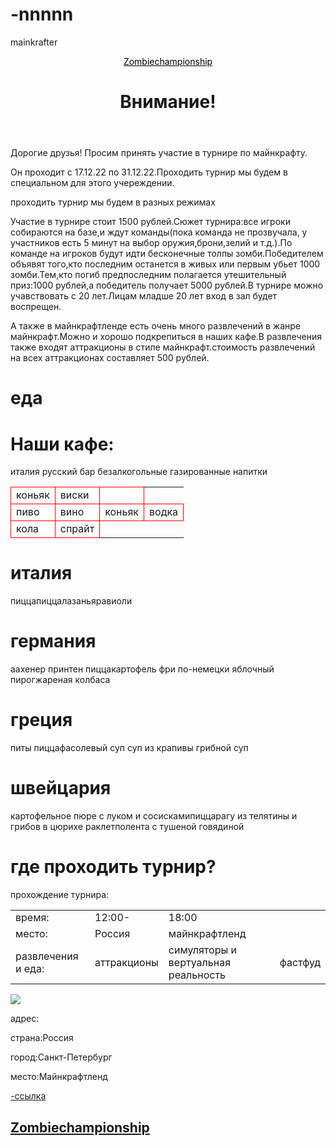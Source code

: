 # -nnnnn
mainkrafter<title>турнир по майнкрафту</title>
<html>
<header>
    <a href="mainkraft" style="color:black; font-size25px;">Zombiechampionship</a>
  <h1>Внимание!</h1><text-align:right;font-size50px> 
  </header> <body>    
  <p>Дорогие друзья! Просим принять участие в турнире по майнкрафту.</p>
  Он проходит с 17.12.22 по 31.12.22.Проходить турнир мы будем в специальном для этого учереждении.
  <p>проходить турнир мы будем <font colour="palegreen">  в разных режимах</font></p>
 <p> Участие в турнире стоит 1500 рублей.Сюжет турнира:все игроки собираются на базе,и ждут команды(пока команда не прозвучала, у участников есть 5 минут на выбор оружия,брони,зелий и т.д.).По команде на игроков будут идти бесконечные толпы зомби.Победителем объявят того,кто последним останется в живых или первым убьет 1000 зомби.Тем,кто погиб предпоследним полагается утешительный приз:1000 рублей,а победитель получает 5000 рублей.В турнире можно учавствовать с 20 лет.Лицам младше 20 лет вход в зал будет воспрещен.</p>
 <p>А также в майнкрафтленде есть очень много развлечений в жанре майнкрафт.Можно и хорошо подкрепиться в наших кафе.В развлечения также входят аттракционы в стиле майнкрафт.стоимость развлечений на всех аттракционах составляет 500 рублей.</p>
<h1>еда</h1>
 <table>
<h1>Наши кафе:</h1>
италия<tr><td style="border:1px solid red;">коньяк</td><td style="border:1px solid red;">виски</td><td style="border:1px solid red;"></td></tr>
русский бар<tr> <td style="border:1px solid red;">пиво</td><td style="border:1px solid red;">вино</td><td style="border:1px solid red;">коньяк</td><td style="border:1px solid red;">водка</td></tr>
<tr> безалкогольные газированные напитки<td style="border:1px solid red;"> кола</td><td style="border:1px solid red;"> спрайт</td></tr>
</table>
<h1>италия</h1>
  <tr><td style="border:1pxsolid red;">пицца</td><td style="border:1pxsolid red> <td style="border:1pxsolid red;">пицца</td><td style="border:1pxsolid red>прошутто
  <tr><td style="border:1pxsolid red;">лазанья</td><td style="border:1pxsolid red;"><td style="border:1pxsolid red> <td style="border:1pxsolid red;">равиоли

<h1>германия</h1>
<tr><td style="border:1pxsolid red;">аахенер принтен </td><td style="border:1pxsolid red> <td style="border:1pxsolid red;">пицца</td><td style="border:1pxsolid red";>картофель фри по-немецки
  <tr><td style="border:1pxsolid red;">яблочный пирог</td><td style="border:1pxsolid red;"><td style="border:1pxsolid red> <td style="border:1pxsolid red;">жареная колбаса 
  
  
<h1>греция</h1>
<tr><td style="border:1pxsolid red;">питы </td><td style="border:1pxsolid red> <td style="border:1pxsolid red;">пицца</td><td style="border:1pxsolid red";>фасолевый суп 
  <tr><td style="border:1pxsolid red;">суп из крапивы</td> <td style="border:1pxsolid red;"><td style="border:1pxsolid red> <td style="border:1pxsolid red;">грибной суп
      
<h1>швейцария</h1>
<tr><td style="border:1pxsolid red;">картофельное пюре с луком и сосисками</td><td style="border:1pxsolid red> <td style="border:1pxsolid red;">пицца</td><td style="border:1pxsolid red";>рагу из телятины и грибов в цюрихе 
  <tr><td style="border:1pxsolid red;">раклет</td><td style="border:1pxsolid red;"><td style="border:1pxsolid red> <td style="border:1pxsolid red;">полента с тушеной говядиной
<h1> где проходить турнир?</h1>
 <table>
     <tr>прохождение турнира:</tr>
     <tr><td>время:</td><td>12:00-</td><td>18:00</td></tr>
     <tr><td>место:</td><td>Россия</td><td>майнкрафтленд</td></tr>
     <tr><td>развлечения и еда:</td><td>аттракционы</td><td>симуляторы и вертуальная реальность</td><td>фастфуд</td></tr>
 </table>
 <img src="https://drive.google.com/uc?export=view&id=1CmF93BU8BiCsoRQSzW59nNbe0KAujpnB"/>
  </body> 
 <footer>
    <p><font colour="palegreen">адрес:</font></p></p>
    <p>  страна:Россия</p>
    <p>  город:Санкт-Петербург</p>
    <p>  место:Майнкрафтленд</p>
<a>  <a href="https://translated.turbopages.org/proxy_u/en-ru.ru.2270da58-639ace4e-0250a699-74722d776562/https/mcchampionship.fandom.com/wiki/MC_Championship"подробнее о турнирах</a>-ссылка
<style="background-colour:red">
<h2 id="mainkraft">Zombiechampionship</h2>
    <style="background-color:green">
</footer>
</html>
